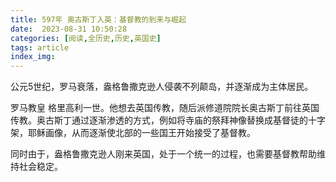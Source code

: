 ```yaml
---
title: 597年 奥古斯丁入英：基督教的到来与崛起
date:  2023-08-31 10:50:28
categories: [阅读,全历史,历史,英国史]
tags: article
index_img: 
---
```


公元5世纪，罗马衰落，盎格鲁撒克逊人侵袭不列颠岛，并逐渐成为主体居民。

罗马教皇 格里高利一世。他想去英国传教，随后派修道院院长奥古斯丁前往英国传教。奥古斯丁通过逐渐渗透的方式，例如将寺庙的祭拜神像替换成基督徒的十字架，耶稣画像，从而逐渐使北部的一些国王开始接受了基督教。

同时由于，盎格鲁撒克逊人刚来英国，处于一个统一的过程，也需要基督教帮助维持社会稳定。